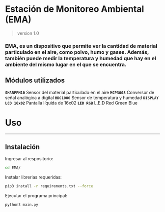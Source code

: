 # Estación de Monitoreo Ambiental (EMA)
> version 1.0

### EMA, es un dispositivo que permite ver la cantidad de material particulado en el aire, como polvo, humo y gases. Además, también puede medir la temperatura y humedad que hay en el ambiente del mismo lugar en el que se encuentra.

## Módulos utilizados
**`SHARPPM10`** Sensor del material particulado en el aire
**`MCP3008`** Conversor de señal analógica a digital
**`HDC1080`** Sensor de temperatura y humedad
**`DISPLAY LCD 16x02`** Pantalla líquida de 16x02
**`LED RGB`** L.E.D Red Green Blue

# Uso
---
## Instalación
Ingresar al respositorio:
```bash
cd EMA/
```

Instalar librerias requeridas:
```bash
pip3 install -r requirements.txt --force
```

Ejecutar el programa principal:
```bash
python3 main.py
```


